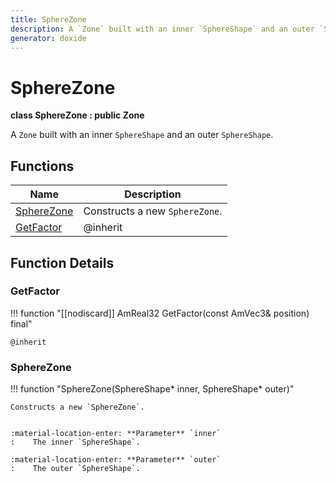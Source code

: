 ```yaml
---
title: SphereZone
description: A `Zone` built with an inner `SphereShape` and an outer `SphereShape`.
generator: doxide
---
```



# SphereZone

**class  SphereZone : public Zone**


A `Zone` built with an inner `SphereShape` and an outer `SphereShape`.


    


## Functions

| Name | Description |
| ---- | ----------- |
| [SphereZone](#SphereZone) | Constructs a new `SphereZone`. |
| [GetFactor](#GetFactor) |  @inherit  |

## Function Details

### GetFactor<a name="GetFactor"></a>
!!! function "[[nodiscard]] AmReal32 GetFactor(const AmVec3&amp; position) final"

    
    @inherit
            
    

### SphereZone<a name="SphereZone"></a>
!!! function "SphereZone(SphereShape&#42; inner, SphereShape&#42; outer)"

    
    Constructs a new `SphereZone`.
    
    
    :material-location-enter: **Parameter** `inner`
    :    The inner `SphereShape`.
        
    :material-location-enter: **Parameter** `outer`
    :    The outer `SphereShape`.
                
    

